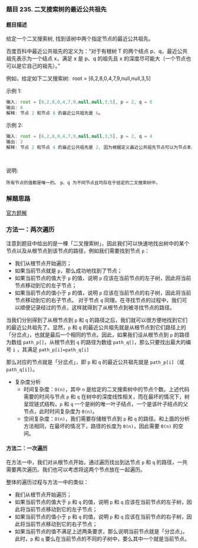 ### 题目 235. 二叉搜索树的最近公共祖先
#### 题目描述
给定一个二叉搜索树, 找到该树中两个指定节点的最近公共祖先。

百度百科中最近公共祖先的定义为：“对于有根树 T 的两个结点 p、q，最近公共祖先表示为一个结点 x，满足 x 是 p、q 的祖先且 x 的深度尽可能大（一个节点也可以是它自己的祖先）。”

例如，给定如下二叉搜索树:  root = [6,2,8,0,4,7,9,null,null,3,5]




示例 1:

```js
输入: root = [6,2,8,0,4,7,9,null,null,3,5], p = 2, q = 8
输出: 6 
解释: 节点 2 和节点 8 的最近公共祖先是 6。
```
示例 2:

```js
输入: root = [6,2,8,0,4,7,9,null,null,3,5], p = 2, q = 4
输出: 2
解释: 节点 2 和节点 4 的最近公共祖先是 2, 因为根据定义最近公共祖先节点可以为节点本身。
```
 

说明:

`所有节点的值都是唯一的。`
`p、q 为不同节点且均存在于给定的二叉搜索树中。`


### 解题思路
[官方题解](https://leetcode-cn.com/problems/lowest-common-ancestor-of-a-binary-search-tree/solution/er-cha-sou-suo-shu-de-zui-jin-gong-gong-zu-xian-26/)
### 方法一：两次遍历

注意到题目中给出的是一棵「二叉搜索树」，因此我们可以快速地找出树中的某个节点以及从根节点到该节点的路径，例如我们需要找到节点 `p`：
- 我们从根节点开始遍历；
- 如果当前节点就是 `p`，那么成功地找到了节点；
- 如果当前节点的值大于 `p` 的值，说明 `p` 应该在当前节点的左子树，因此将当前节点移动到它的左子节点；
- 如果当前节点的值小于 `p` 的值，说明 `p` 应该在当前节点的右子树，因此将当前节点移动到它的右子节点。
对于节点 `q` 同理。在寻找节点的过程中，我们可以顺便记录经过的节点，这样就得到了从根节点到被寻找节点的路径。

当我们分别得到了从根节点到 `p` 和 `q` 的路径之后，我们就可以很方便地找到它们的最近公共祖先了。显然，`p` 和 `q` 的最近公共祖先就是从根节点到它们路径上的「分岔点」，也就是最后一个相同的节点。因此，如果我们设从根节点到 `p` 的路径为数组 `path_p[]`，从根节点到 `q` 的路径为数组 `path_q[]`，那么只要找出最大的编号 `i` ，其满足
`path_p[i]=path_q[i]`

那么对应的节点就是「分岔点」，即 `p` 和 `q` 的最近公共祖先就是 `path_p[i]`（或 `path_q[i]`）。

- 复杂度分析
  - 时间复杂度：`O(n)`，其中 `n` 是给定的二叉搜索树中的节点个数。上述代码需要的时间与节点 `p` 和 `q` 在树中的深度线性相关，而在最坏的情况下，树呈现链式结构，`p` 和 `q` 一个是树的唯一叶子结点，一个是该叶子结点的父节点，此时时间复杂度为 `Θ(n)`。
  - 空间复杂度：`O(n)`，我们需要存储根节点到 `p` 和 `q` 的路径。和上面的分析方法相同，在最坏的情况下，路径的长度为 `Θ(n)`，因此需要 `Θ(n)` 的空间。


#### 方法二：一次遍历
在方法一中，我们对从根节点开始，通过遍历找出到达节点 `p` 和 `q` 的路径，一共需要两次遍历。我们也可以考虑将这两个节点放在一起遍历。

整体的遍历过程与方法一中的类似：

- 我们从根节点开始遍历；
- 如果当前节点的值大于 `p` 和 `q` 的值，说明 `p` 和 `q` 应该在当前节点的左子树，因此将当前节点移动到它的左子节点；
- 如果当前节点的值小于 `p` 和 `q` 的值，说明 `p` 和 `q` 应该在当前节点的右子树，因此将当前节点移动到它的右子节点；
- 如果当前节点的值不满足上述两条要求，那么说明当前节点就是「分岔点」。此时，`p` 和 `q` 要么在当前节点的不同的子树中，要么其中一个就是当前节点。
